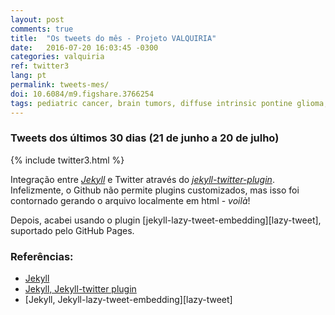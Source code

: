 ```yaml
---
layout: post
comments: true
title:  "Os tweets do mês - Projeto VALQUIRIA"
date:   2016-07-20 16:03:45 -0300
categories: valquiria
ref: twitter3
lang: pt
permalink: tweets-mes/
doi: 10.6084/m9.figshare.3766254
tags: pediatric cancer, brain tumors, diffuse intrinsic pontine glioma, clinical trial, twitter, jekyll, project valkyrie
---
```

### Tweets dos últimos 30 dias (21 de junho a 20 de julho)

{% include twitter3.html %}

Integração entre [_Jekyll_][jekyll] e Twitter através do [_jekyll-twitter-plugin_][jekyll-twitter-plugin]. Infelizmente, o Github não permite plugins customizados, mas isso foi contornado gerando o arquivo localmente em html - _voilà_!

Depois, acabei usando o plugin [jekyll-lazy-tweet-embedding][lazy-tweet], suportado pelo GitHub Pages.

### Referências:

- [Jekyll][jekyll]
- [Jekyll, Jekyll-twitter plugin][jekyll-twitter-plugin]
- [Jekyll, Jekyll-lazy-tweet-embedding][lazy-tweet]

[jekyll]: https://jekyllrb.com
[jekyll-twitter-plugin]: https://github.com/rob-murray/jekyll-twitter-plugin
[lazy-twwet]: https://github.com/takuti/jekyll-lazy-tweet-embedding
